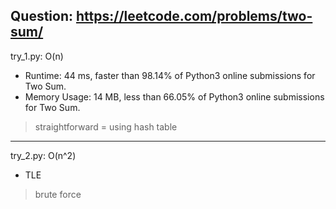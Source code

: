 Question: https://leetcode.com/problems/two-sum/
---

try_1.py: O(n)

* Runtime: 44 ms, faster than 98.14% of Python3 online submissions for Two Sum.
* Memory Usage: 14 MB, less than 66.05% of Python3 online submissions for Two Sum.

> straightforward = using hash table

---

try_2.py: O(n^2)

* TLE

> brute force
